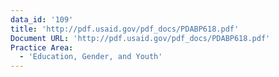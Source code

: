 ```yaml
---
data_id: '109'
title: 'http://pdf.usaid.gov/pdf_docs/PDABP618.pdf'
Document URL: 'http://pdf.usaid.gov/pdf_docs/PDABP618.pdf'
Practice Area:
  - 'Education, Gender, and Youth'
---
```

